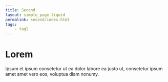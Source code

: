 ```yaml
---
title: Second
layout: simple_page.liquid
permalink: second/index.html
tags:
    - tag2
---
```

# Lorem

Ipsum et ipsum consetetur ut ea dolor labore ea justo ut, consetetur ipsum amet amet vero eos, voluptua diam nonumy.